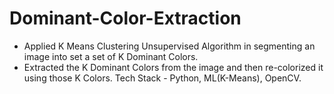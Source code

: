 # Dominant-Color-Extraction
- Applied K Means Clustering Unsupervised Algorithm in segmenting an image into set a set of K Dominant Colors. 
- Extracted the K Dominant Colors from the image and then re-colorized it using those K Colors. Tech Stack - Python, ML(K-Means), OpenCV.
